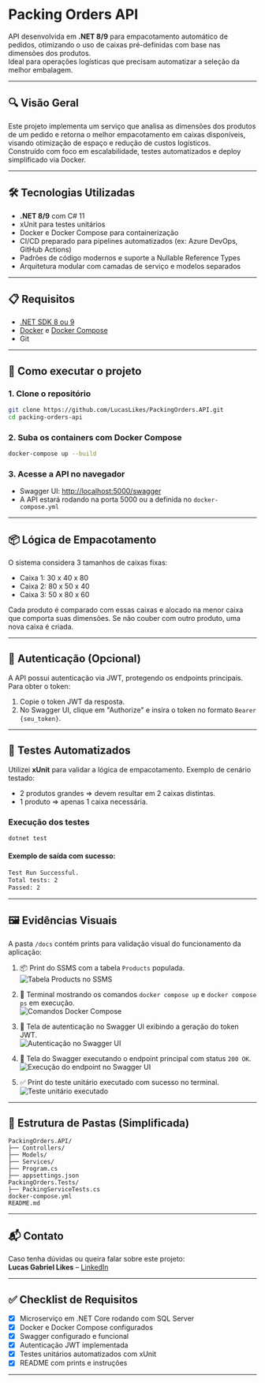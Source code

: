 
# Packing Orders API

API desenvolvida em **.NET 8/9** para empacotamento automático de pedidos, otimizando o uso de caixas pré-definidas com base nas dimensões dos produtos.  
Ideal para operações logísticas que precisam automatizar a seleção da melhor embalagem.

---

## 🔍 Visão Geral

Este projeto implementa um serviço que analisa as dimensões dos produtos de um pedido e retorna o melhor empacotamento em caixas disponíveis, visando otimização de espaço e redução de custos logísticos.  
Construído com foco em escalabilidade, testes automatizados e deploy simplificado via Docker.

---

## 🛠️ Tecnologias Utilizadas

- **.NET 8/9** com C# 11  
- xUnit para testes unitários  
- Docker e Docker Compose para containerização  
- CI/CD preparado para pipelines automatizados (ex: Azure DevOps, GitHub Actions)  
- Padrões de código modernos e suporte a Nullable Reference Types  
- Arquitetura modular com camadas de serviço e modelos separados  

---

## 📋 Requisitos

- [.NET SDK 8 ou 9](https://dotnet.microsoft.com/en-us/download)  
- [Docker](https://docs.docker.com/get-docker/) e [Docker Compose](https://docs.docker.com/compose/install/)  
- Git  

---

## 🚀 Como executar o projeto

### 1. Clone o repositório

```bash
git clone https://github.com/LucasLikes/PackingOrders.API.git
cd packing-orders-api
```

### 2. Suba os containers com Docker Compose

```bash
docker-compose up --build
```

### 3. Acesse a API no navegador

- Swagger UI: [http://localhost:5000/swagger](http://localhost:5000/swagger)  
- A API estará rodando na porta 5000 ou a definida no `docker-compose.yml`

---

## 📦 Lógica de Empacotamento

O sistema considera 3 tamanhos de caixas fixas:

- Caixa 1: 30 x 40 x 80  
- Caixa 2: 80 x 50 x 40  
- Caixa 3: 50 x 80 x 60  

Cada produto é comparado com essas caixas e alocado na menor caixa que comporta suas dimensões. Se não couber com outro produto, uma nova caixa é criada.

---

## 🔐 Autenticação (Opcional)

A API possui autenticação via JWT, protegendo os endpoints principais. Para obter o token:

1. Copie o token JWT da resposta.
3. No Swagger UI, clique em "Authorize" e insira o token no formato `Bearer {seu_token}`.

---

## 🧪 Testes Automatizados

Utilizei **xUnit** para validar a lógica de empacotamento. Exemplo de cenário testado:

- 2 produtos grandes => devem resultar em 2 caixas distintas.  
- 1 produto => apenas 1 caixa necessária.  

### Execução dos testes

```bash
dotnet test
```

#### Exemplo de saída com sucesso:

```bash
Test Run Successful.
Total tests: 2
Passed: 2
```

---

## 🖼️ Evidências Visuais

A pasta `/docs` contém prints para validação visual do funcionamento da aplicação:

1. 📦 Print do SSMS com a tabela `Products` populada.  
   ![Tabela Products no SSMS](docs/SSMS.png)

2. 🐳 Terminal mostrando os comandos `docker compose up` e `docker compose ps` em execução.  
   ![Comandos Docker Compose](docs/Docker.png)

3. 🔐 Tela de autenticação no Swagger UI exibindo a geração do token JWT.  
   ![Autenticação no Swagger UI](docs/Auth.png)

4. 📘 Tela do Swagger executando o endpoint principal com status `200 OK`.  
   ![Execução do endpoint no Swagger UI](docs/UISwagger.png)

5. ✅ Print do teste unitário executado com sucesso no terminal.  
   ![Teste unitário executado](docs/UnitTest.png)


---

## 📁 Estrutura de Pastas (Simplificada)

```
PackingOrders.API/
├── Controllers/
├── Models/
├── Services/
├── Program.cs
├── appsettings.json
PackingOrders.Tests/
├── PackingServiceTests.cs
docker-compose.yml
README.md
```

---

## 📬 Contato

Caso tenha dúvidas ou queira falar sobre este projeto:  
**Lucas Gabriel Likes** – [LinkedIn](https://www.linkedin.com/in/lucas-gabriel-likes-06a2b9182/)

---

## ✅ Checklist de Requisitos

- [x] Microserviço em .NET Core rodando com SQL Server
- [x] Docker e Docker Compose configurados
- [x] Swagger configurado e funcional
- [x] Autenticação JWT implementada
- [x] Testes unitários automatizados com xUnit
- [x] README com prints e instruções

---
